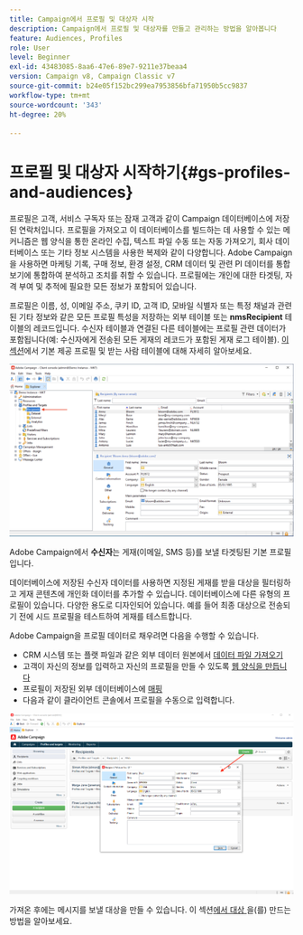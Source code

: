 ```yaml
---
title: Campaign에서 프로필 및 대상자 시작
description: Campaign에서 프로필 및 대상자를 만들고 관리하는 방법을 알아봅니다
feature: Audiences, Profiles
role: User
level: Beginner
exl-id: 43483085-8aa6-47e6-89e7-9211e37beaa4
version: Campaign v8, Campaign Classic v7
source-git-commit: b24e05f152bc299ea7953856bfa71950b5cc9837
workflow-type: tm+mt
source-wordcount: '343'
ht-degree: 20%

---
```


# 프로필 및 대상자 시작하기{#gs-profiles-and-audiences}

프로필은 고객, 서비스 구독자 또는 잠재 고객과 같이 Campaign 데이터베이스에 저장된 연락처입니다. 프로필을 가져오고 이 데이터베이스를 빌드하는 데 사용할 수 있는 메커니즘은 웹 양식을 통한 온라인 수집, 텍스트 파일 수동 또는 자동 가져오기, 회사 데이터베이스 또는 기타 정보 시스템을 사용한 복제와 같이 다양합니다. Adobe Campaign을 사용하면 마케팅 기록, 구매 정보, 환경 설정, CRM 데이터 및 관련 PI 데이터를 통합 보기에 통합하여 분석하고 조치를 취할 수 있습니다. 프로필에는 개인에 대한 타겟팅, 자격 부여 및 추적에 필요한 모든 정보가 포함되어 있습니다.

프로필은 이름, 성, 이메일 주소, 쿠키 ID, 고객 ID, 모바일 식별자 또는 특정 채널과 관련된 기타 정보와 같은 모든 프로필 특성을 저장하는 외부 테이블 또는 **nmsRecipient** 테이블의 레코드입니다. 수신자 테이블과 연결된 다른 테이블에는 프로필 관련 데이터가 포함됩니다(예: 수신자에게 전송된 모든 게재의 레코드가 포함된 게재 로그 테이블). [이 섹션](../dev/datamodel.md#ootb-profiles)에서 기본 제공 프로필 및 받는 사람 테이블에 대해 자세히 알아보세요.

![](assets/recipients-in-explorer.png)

Adobe Campaign에서 **수신자**&#x200B;는 게재(이메일, SMS 등)를 보낼 타겟팅된 기본 프로필입니다.

데이터베이스에 저장된 수신자 데이터를 사용하면 지정된 게재를 받을 대상을 필터링하고 게재 콘텐츠에 개인화 데이터를 추가할 수 있습니다. 데이터베이스에 다른 유형의 프로필이 있습니다. 다양한 용도로 디자인되어 있습니다. 예를 들어 최종 대상으로 전송되기 전에 시드 프로필을 테스트하여 게재를 테스트합니다.

Adobe Campaign을 프로필 데이터로 채우려면 다음을 수행할 수 있습니다.

* CRM 시스템 또는 플랫 파일과 같은 외부 데이터 원본에서 [데이터 파일 가져오기](../start/import.md)
* 고객이 자신의 정보를 입력하고 자신의 프로필을 만들 수 있도록 [웹 양식을 만듭니다](../dev/webapps.md)
* 프로필이 저장된 외부 데이터베이스에 [매핑](../connect/fda.md)
* 다음과 같이 클라이언트 콘솔에서 프로필을 수동으로 입력합니다.

![](assets/create-profile.png)

<!--You can also select your message audience in an external file: recipients are stored not in the database, but in files. These are known as "external" deliveries. These contacts can be imported or not in Adobe Campaign. [Learn more](external-profiles.md).-->

가져온 후에는 메시지를 보낼 대상을 만들 수 있습니다. 이 섹션[에서 대상 &#x200B;](create-audiences.md)을(를) 만드는 방법을 알아보세요.